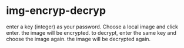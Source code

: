 # img-encryp-decryp
enter a key (integer) as your password.
Choose a local image and click enter.
the image will be encrypted.
to decrypt, enter the same key and choose the image again.
the image will be decrypted again.
